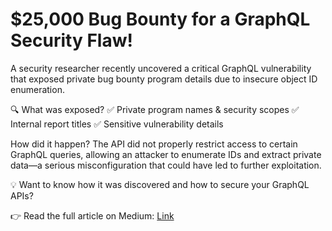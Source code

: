 # $25,000 Bug Bounty for a GraphQL Security Flaw!

A security researcher recently uncovered a critical GraphQL vulnerability that exposed private bug bounty program details due to insecure object ID enumeration.

🔍 What was exposed? ✅ Private program names & security scopes ✅ Internal report titles ✅ Sensitive vulnerability details

How did it happen? The API did not properly restrict access to certain GraphQL queries, allowing an attacker to enumerate IDs and extract private data—a serious misconfiguration that could have led to further exploitation.

💡 Want to know how it was discovered and how to secure your GraphQL APIs?

👉 Read the full article on Medium: [Link](https://cyberw1ng.medium.com/how-a-graphql-misconfiguration-exposed-sensitive-information-a-25-000-bug-bounty-report-a8207bc7ff11) 

